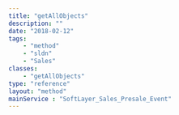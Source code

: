 ```yaml
---
title: "getAllObjects"
description: ""
date: "2018-02-12"
tags:
    - "method"
    - "sldn"
    - "Sales"
classes:
    - "getAllObjects"
type: "reference"
layout: "method"
mainService : "SoftLayer_Sales_Presale_Event"
---
```

